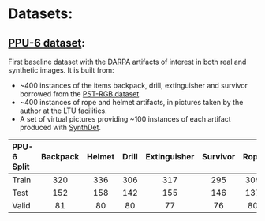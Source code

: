 

# Datasets:  
## [PPU-6 dataset](https://drive.google.com/file/d/1D-oBYlsD2c4dWnMyhtav1_mYnqfNK-ep/view?usp=sharing):  
First baseline dataset with the DARPA artifacts of interest in both real and synthetic images. It is built from:
  - ~400 instances of the items backpack, drill, extinguisher and survivor borrowed from the [PST-RGB dataset](https://github.com/ShreyasSkandanS/pst900_thermal_rgb).
  - ~400 instances of rope and helmet artifacts, in pictures taken by the author at the LTU facilities. 
  - A set of virtual pictures providing ~100 instances of each artifact produced with [SynthDet](https://github.com/Unity-Technologies/SynthDet).
 

| PPU-6 Split | Backpack | Helmet | Drill | Extinguisher | Survivor | Rope |  
|:------      |:-------: |:-----: |:-----:|:------------:|:--------:|:----:| 
| Train       | 320      | 336    | 306   | 317          |  295     | 309  |  
| Test        | 152      | 158    | 142   | 155          | 146      | 137  |  
| Valid       | 81       | 80     | 80    | 77           | 76       | 80   |  
